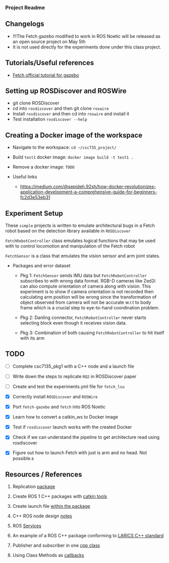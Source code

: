 ### Project Readme

## Changelogs

* !!!The Fetch gazebo modified to work in ROS Noetic will be released as an open source project on May 5th
* It is not used directly for the experiments done under this class project.


## Tutorials/Useful references
* [Fetch official tutorial for gazebo](https://docs.fetchrobotics.com/gazebo.html)


## Setting up ROSDiscover and ROSWire
* git clone ROSDiscover
* cd into ```rosdiscover``` and then git clone ```roswire```
* Install ```rosdiscover``` and then cd into ```roswire``` and install it
* Test installation ```rosdiscover --help```

## Creating a Docker image of the workspace
* Navigate to the workspace: ```cd ~/csc735_project/```
* Build ```test1``` docker image: ```docker image build -t test1 .```

* Remove a docker image: ```TODO```

* Useful links
    - https://medium.com/@sepideh.92sh/how-docker-revolutionizes-application-development-a-comprehensive-guide-for-beginners-fc2d3e53eb31


## Experiment Setup

These ```simple``` projects is written to emulate architectural bugs in a Fetch robot based on the detection library available in ```ROSDiscover```

```FetchRobotController``` class emulates logical functions that may be used with to control locomotion and manipulation of the Fetch robot

```FetchSensor``` is a class that emulates the vision sensor and arm joint states.

* Packages and error dataset
  * Pkg 1: ```FetchSensor``` sends IMU data but ```FetchRobotController``` subscribes to with wrong data format. RGB-D cameras like Zed2i can also compute orientation of camera along with vision. This experiment is to show if camera orientation is not recorded then calculating arm position will be wrong since the transformation of object observed from camera will not be accurate w.r.t to body frame which is a crucial step to eye-to-hand coordination problem.

  
  * Pkg 2: Danling connector, ```FetchRobotController``` never starts selecting block even though it receives vision data.
  * Pkg 3: Combination of both causing ```FetchRobotController``` to hit itself with its arm

## TODO

- [ ] Complete csc7135_pkg1 with a C++ node and a launch file

- [ ] Write down the steps to replicate ```RQ2``` in ROSDiscover paper

- [ ] Create and test the experiments.yml file for ```fetch_lsu```

- [x] Correctly install ```ROSDiscover``` and ```ROSWire```

- [x] Port ```fetch-gazebo``` and ```fetch``` into ROS Noetic

- [x] Learn how to convert a catkin_ws to Docker image

- [x] Test if ```rosdiscover``` launch works with the created Docker

- [x] Check if we can understand the pipeline to get architecture read using rosdiscover

- [x] Figure out how to launch Fetch with just is arm and no head. Not possible.s


## Resources / References
1. Replication [package](https://zenodo.org/records/5834633)

2. Create ROS 1 C++ packages with [catkin tools](https://catkin-tools.readthedocs.io/en/latest/quick_start.html)

3. Create launch file [within the package](https://automaticaddison.com/how-to-create-a-launch-file-in-ros-noetic/) 

4. C++ ROS node design [notes](https://nu-msr.github.io/navigation_site/lectures/node_structure.html)

5. ROS [Services](https://www.youtube.com/watch?v=_EtsntSAVKE)

6. An example of a ROS C++ package conforming to [LARICS C++ standard](https://github.com/larics/example_ros_cpp)

7. Publisher and subscriber in one [cpp class](https://answers.ros.org/question/59725/publishing-to-a-topic-via-subscriber-callback-function/?answer=59738?answer=59738#post-id-59738)

8. Using Class Methods as [callbacks](https://wiki.ros.org/roscpp_tutorials/Tutorials/UsingClassMethodsAsCallbacks)